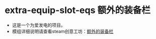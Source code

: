 # extra-equip-slot-eqs 额外的装备栏
- 这是一个为爱发电的项目。
- 模组详细说明请查看steam创意工坊：[额外的装备栏](https://steamcommunity.com/sharedfiles/filedetails/?id=2946486855)
